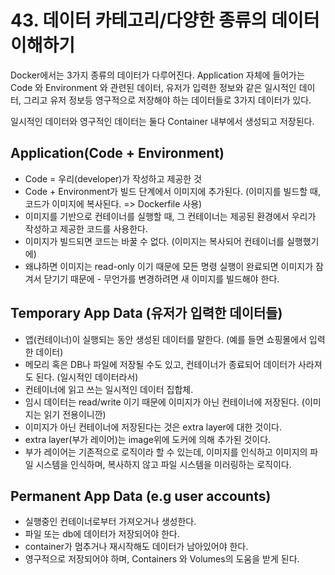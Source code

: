 # 43. 데이터 카테고리/다양한 종류의 데이터 이해하기

Docker에서는 3가지 종류의 데이터가 다루어진다.
Application 자체에 들어가는 Code 와 Environment 와 관련된 데이터,
유저가 입력한 정보와 같은 일시적인 데이터,
그리고 유저 정보등 영구적으로 저장해야 하는 데이터들로 3가지 데이터가 있다.

일시적인 데이터와 영구적인 데이터는 둘다 Container 내부에서 생성되고 저장된다.

## Application(Code + Environment)
- Code = 우리(developer)가 작성하고 제공한 것
- Code + Environment가 빌드 단계에서 이미지에 추가된다. (이미지를 빌드할 때, 코드가 이미지에 복사된다. => Dockerfile 사용)
- 이미지를 기반으로 컨테이너를 실행할 때, 그 컨테이너는 제공된 환경에서 우리가 작성하고 제공한 코드를 사용한다.
- 이미지가 빌드되면 코드는 바꿀 수 없다. (이미지는 복사되어 컨테이너를 실행했기에) 
- 왜냐하면 이미지는 read-only 이기 때문에 모든 명령 실행이 완료되면 이미지가 잠겨서 닫기기 때문에 - 무언가를 변경하려면 새 이미지를 빌드해야 한다.

## Temporary App Data (유저가 입력한 데이터들)
- 앱(컨테이너)이 실행되는 동안 생성된 데이터를 말한다. (예를 들면 쇼핑몰에서 입력한 데이터)
- 메모리 혹은 DB나 파일에 저장될 수도 있고, 컨테이너가 종료되어 데이터가 사라져도 된다. (일시적인 데이터라서)
- 컨테이너에 읽고 쓰는 일시적인 데이터 집합체.
- 임시 데이터는 read/write 이기 때문에 이미지가 아닌 컨테이너에 저장된다. (이미지는 읽기 전용이니깐)
- 이미지가 아닌 컨테이너에 저장된다는 것은 extra layer에 대한 것이다.
- extra layer(부가 레이어)는 image위에 도커에 의해 추가된 것이다.
- 부가 레이어는 기존적으로 로직이라 할 수 있는데, 이미지를 인식하고 이미지의 파일 시스템을 인식하며, 복사하지 않고 파일 시스템을 미러링하는 로직이다.

## Permanent App Data (e.g user accounts)
- 실행중인 컨테이너로부터 가져오거나 생성한다. 
- 파일 또는 db에 데이터가 저장되어야 한다.
- container가 멈추거나 재시작해도 데이터가 남아있어야 한다.
- 영구적으로 저장되어야 하며, Containers 와 Volumes의 도움을 받게 된다.